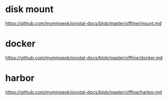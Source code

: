 # disk mount
https://github.com/myminseok/pivotal-docs/blob/master/offline/mount.md


# docker
https://github.com/myminseok/pivotal-docs/blob/master/offline/docker.md


# harbor
https://github.com/myminseok/pivotal-docs/blob/master/offline/harbor.md
